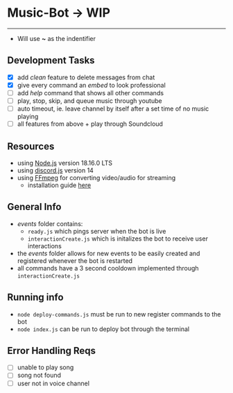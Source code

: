 # Music-Bot -> WIP
---
- Will use **~** as the indentifier

## Development Tasks
- [x] add *clean* feature to delete messages from chat
- [x] give every command an *embed* to look professional
- [ ] add *help* command that shows all other commands
- [ ] play, stop, skip, and queue music through youtube
- [ ] auto timeout, ie. leave channel by itself after a set time of no music playing
- [ ] all features from above + play through Soundcloud

## Resources
- using [Node.js](https://nodejs.org/en?ref=gabrieltanner.org) version 18.16.0 LTS
- using [discord.js](https://discord.js.org/) version 14
- using [FFmpeg](https://www.ffmpeg.org/?ref=gabrieltanner.org) for converting video/audio for streaming
    - installation guide [here](https://www.youtube.com/watch?v=5xgegeBL0kw&ab_channel=CodingSensei)

## General Info
- *events* folder contains:
    - `ready.js` which pings server when the bot is live
    - `interactionCreate.js` which is initalizes the bot to receive user interactions
- the *events* folder allows for new events to be easily created and registered whenever the bot is restarted
- all commands have a 3 second cooldown implemented through `interactionCreate.js`


## Running info
- `node deploy-commands.js` must be run to new register commands to the bot
- `node index.js` can be run to deploy bot through the terminal

## Error Handling Reqs
- [ ] unable to play song
- [ ] song not found
- [ ] user not in voice channel
